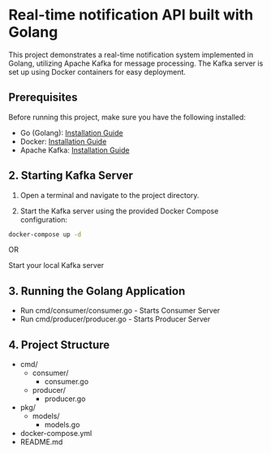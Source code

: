 # Real-time notification API built with Golang

This project demonstrates a real-time notification system implemented in Golang, utilizing Apache Kafka for message processing. The Kafka server is set up using Docker containers for easy deployment.

## Prerequisites

Before running this project, make sure you have the following installed:

- Go (Golang): [Installation Guide](https://golang.org/doc/install)
- Docker: [Installation Guide](https://docs.docker.com/get-docker/)
- Apache Kafka: [Installation Guide](https://kafka.apache.org/downloads)


## 2. Starting Kafka Server

1. Open a terminal and navigate to the project directory.

2. Start the Kafka server using the provided Docker Compose configuration:

```bash
docker-compose up -d
```

OR

Start your local Kafka server


## 3. Running the Golang Application

- Run cmd/consumer/consumer.go - Starts Consumer Server
- Run cmd/producer/producer.go - Starts Producer Server

## 4. Project Structure

- cmd/
  - consumer/
    - consumer.go
  - producer/
    - producer.go
- pkg/
  - models/
    - models.go 
- docker-compose.yml
- README.md
